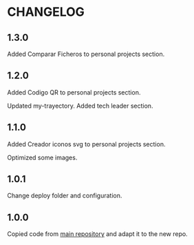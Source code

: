 # CHANGELOG

## 1.3.0

Added Comparar Ficheros to personal projects section.

## 1.2.0

Added Codigo QR to personal projects section.

Updated my-trayectory. Added tech leader section.

## 1.1.0

Added Creador iconos svg to personal projects section.

Optimized some images.

## 1.0.1

Change deploy folder and configuration.

## 1.0.0

Copied code from [main repository](https://github.com/jaimemartinmartin15/jaimeelingeniero.es) and adapt it to the new repo.
